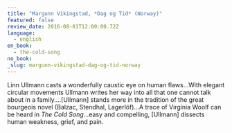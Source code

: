 ```yaml
---
title: "Margunn Vikingstad, *Dag og Tid* (Norway)"
featured: false
review_date: 2016-08-01T12:00:00.72Z
language:
  - english
en_book:
  - the-cold-song
no_book:
_slug: margunn-vikingstad-dag-og-tid-norway
---
```


Linn Ullmann casts a wonderfully caustic eye on human flaws…With elegant circular movements Ullmann writes her way into all that one cannot talk about in a family.…[Ullmann] stands more in the tradition of the great bourgeois novel (Balzac, Stendhal, Lagerlöf)…A trace of Virginia Woolf can be heard in _The Cold Song_…easy and compelling, [Ullmann] dissects human weakness, grief, and pain.

